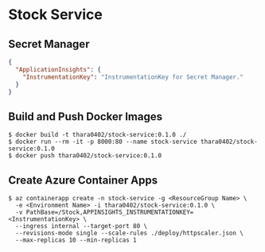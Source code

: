 # Stock Service

## Secret Manager
```json
{
  "ApplicationInsights": {
    "InstrumentationKey": "InstrumentationKey for Secret Manager."
  }
}
```

## Build and Push Docker Images
```shell-session
$ docker build -t thara0402/stock-service:0.1.0 ./
$ docker run --rm -it -p 8000:80 --name stock-service thara0402/stock-service:0.1.0
$ docker push thara0402/stock-service:0.1.0
```

## Create Azure Container Apps
```shell-session
$ az containerapp create -n stock-service -g <ResourceGroup Name> \
  -e <Environment Name> -i thara0402/stock-service:0.1.0 \
  -v PathBase=/Stock,APPINSIGHTS_INSTRUMENTATIONKEY=<InstrumentationKey> \
  --ingress internal --target-port 80 \
  --revisions-mode single --scale-rules ./deploy/httpscaler.json \
  --max-replicas 10 --min-replicas 1
```
